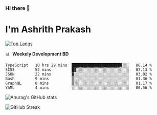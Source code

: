 ### Hi there 👋
# I'm Ashrith Prakash


[![Top Langs](https://github-readme-stats.vercel.app/api/top-langs/?username=xxcheckmatexx&layout=compact&count_private=true&include_all_commits=true&show_icons=true&line_height=20&title_color=FFFFFF&icon_color=FFFFFF&text_color=FFFFFF&bg_color=0D1117)](https://github.com/anuraghazra/github-readme-stats)

📊 &nbsp;**Weekely Development BD**

<!--START_SECTION:waka-->

```text
TypeScript   10 hrs 29 mins  █████████████████████▓░░░   86.14 %
SCSS         52 mins         █▓░░░░░░░░░░░░░░░░░░░░░░░   07.13 %
JSON         22 mins         ▓░░░░░░░░░░░░░░░░░░░░░░░░   03.02 %
Bash         9 mins          ▒░░░░░░░░░░░░░░░░░░░░░░░░   01.36 %
GraphQL      8 mins          ▒░░░░░░░░░░░░░░░░░░░░░░░░   01.17 %
YAML         4 mins          ░░░░░░░░░░░░░░░░░░░░░░░░░   00.56 %
```

<!--END_SECTION:waka-->

![Anurag's GitHub stats](https://github-readme-stats.vercel.app/api?username=xxcheckmatexx&count_private=true&show_icons=true&theme=merko)  

![GitHub Streak](http://github-readme-streak-stats.herokuapp.com?user=xxcheckmatexx&theme=merko&hide_border=true&date_format=M%20j%5B%2C%20Y%5D&fire=DD0E0B)
<br/>
